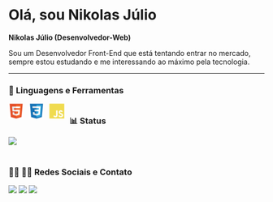 # Olá, sou Nikolas Júlio

**Nikolas Júlio (Desenvolvedor-Web)**


Sou um Desenvolvedor Front-End que está tentando entrar no mercado, sempre estou estudando e me interessando ao máximo pela tecnologia.

---

### 🤖 Linguagens e Ferramentas

<img align="left" alt="Java" width="30px" style="padding-right:10px;" src="https://raw.githubusercontent.com/devicons/devicon/master/icons/html5/html5-original.svg">
  <img align="left" alt="Java" width="30px" style="padding-right:10px;" src="https://raw.githubusercontent.com/devicons/devicon/master/icons/css3/css3-original.svg">
   <img align="left" alt="Java" width="30px" style="padding-right:10px;" src="https://raw.githubusercontent.com/devicons/devicon/master/icons/javascript/javascript-plain.svg">

          
#

### 📊 Status

<img height="180em" src="https://github-readme-stats.vercel.app/api?username=TorchHollow&show_icons=true&theme=onedark&include_all_commits=true&count_private=true"/>

#

### 🫱🏽 🫲🏽 Redes Sociais e Contato

  <div>
   <a href="https://www.linkedin.com/in/nikolas-j%C3%BAlio-garcia-de-jesus-764978218/" target="_blank"><img src="https://img.shields.io/badge/-LinkedIn-%230077B5?style=for-the-badge&logo=linkedin&logoColor=white" target="_blank"></a>
   <a href = "mailto:worknikolas2005@gmail.com"><img src="https://img.shields.io/badge/-Gmail-%23333?style=for-the-badge&logo=gmail&logoColor=white" target="_blank"></a>
   <a href="https://twitter.com/NikolasFullStac" target="_blank"><img src="https://img.shields.io/badge/Twitter-1DA1F2?style=for-the-badge&logo=twitter&logoColor=white" target="_blank"></a>
   </div>
   
          
